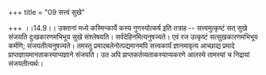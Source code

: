 +++
title = "09 सत्त्वं सुखे"

+++
।।14.9।। उक्तानां मध्ये कस्मिन्कार्ये कस्य गुणस्योत्कर्ष इति तत्राह --
सत्त्वमुत्कृष्टं सत् सुखे संजयति दुःखकारणमभिभूय सुखे संश्लेषयति।
सर्वदेहिनमित्यनुषज्यते। एवं रज उत्कृष्टं सत्सुखकारणमभिभूय कर्मणि;
संजयतीत्यनुषज्यते। तमस्तु प्रमादबलेनोत्पद्यमानमपि सत्त्वकार्यं
ज्ञानमावृत्य आच्छाद्य प्रमादे प्राप्तज्ञायमानताकस्याप्यज्ञाने संजयति। उत
अपि प्राप्तकर्तव्यताकस्याप्यकरणे आलस्ये तामस्यां च निद्रायां
संजयतीत्यर्थः।

